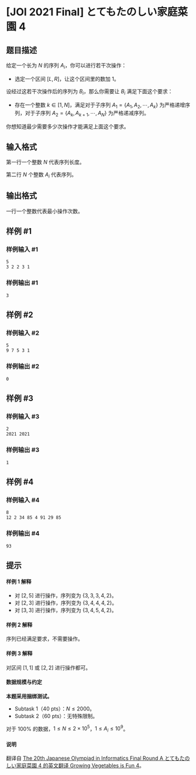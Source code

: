 # [JOI 2021 Final] とてもたのしい家庭菜園 4

## 题目描述

给定一个长为 $N$ 的序列 $A_i$，你可以进行若干次操作：

- 选定一个区间 $[L,R]$，让这个区间里的数加 $1$。

设经过这若干次操作后的序列为 $B_i$，那么你需要让 $B_i$ 满足下面这个要求：

- 存在一个整数 $k \in [1,N]$，满足对于子序列 $A_1=\{A_1,A_2,\cdots,A_k\}$ 为严格递增序列，对于子序列 $A_2=\{A_k,A_{k+1},\cdots,A_N\}$ 为严格递减序列。

你想知道最少需要多少次操作才能满足上面这个要求。

## 输入格式

第一行一个整数 $N$ 代表序列长度。

第二行 $N$ 个整数 $A_i$ 代表序列。

## 输出格式

一行一个整数代表最小操作次数。

## 样例 #1

### 样例输入 #1
```
5
3 2 2 3 1
```

### 样例输出 #1

```
3
```

## 样例 #2

### 样例输入 #2
```
5
9 7 5 3 1
```

### 样例输出 #2

```
0
```

## 样例 #3

### 样例输入 #3
```
2
2021 2021
```

### 样例输出 #3

```
1
```

## 样例 #4

### 样例输入 #4
```
8
12 2 34 85 4 91 29 85
```

### 样例输出 #4

```
93
```

## 提示

#### 样例 1 解释

- 对 $[2,5]$ 进行操作，序列变为 $\{3,3,3,4,2\}$。
- 对 $[2,3]$ 进行操作，序列变为 $\{3,4,4,4,2\}$。
- 对 $[3,3]$ 进行操作，序列变为 $\{3,4,5,4,2\}$。

#### 样例 2 解释

序列已经满足要求，不需要操作。

#### 样例 3 解释

对区间 $[1,1]$ 或 $[2,2]$ 进行操作都可。

#### 数据规模与约定

**本题采用捆绑测试。**

- Subtask 1（40 pts）：$N \le 2000$。
- Subtask 2（60 pts）：无特殊限制。

对于 $100\%$ 的数据，$1 \le N \le 2 \times 10^5$，$1 \le A_i \le 10^9$。

#### 说明

翻译自 [The 20th Japanese Olympiad in Informatics Final Round A とてもたのしい家庭菜園 4 的英文翻译 Growing Vegetables is Fun 4](https://www.ioi-jp.org/joi/2020/2021-ho/2021-ho-t1-en.pdf)。
